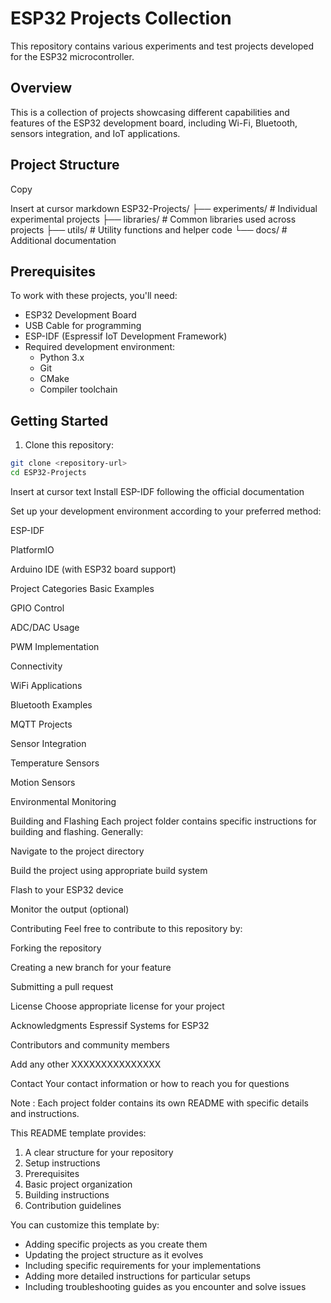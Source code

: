 # ESP32 Projects Collection

This repository contains various experiments and test projects developed for the ESP32 microcontroller. 

## Overview

This is a collection of projects showcasing different capabilities and features of the ESP32 development board, including Wi-Fi, Bluetooth, sensors integration, and IoT applications.

## Project Structure

Copy

Insert at cursor
markdown
ESP32-Projects/
├── experiments/ # Individual experimental projects
├── libraries/ # Common libraries used across projects
├── utils/ # Utility functions and helper code
└── docs/ # Additional documentation


## Prerequisites

To work with these projects, you'll need:

- ESP32 Development Board
- USB Cable for programming
- ESP-IDF (Espressif IoT Development Framework)
- Required development environment:
  - Python 3.x
  - Git
  - CMake
  - Compiler toolchain

## Getting Started

1. Clone this repository:
```bash
git clone <repository-url>
cd ESP32-Projects
```

Insert at cursor
text
Install ESP-IDF following the official documentation

Set up your development environment according to your preferred method:

ESP-IDF

PlatformIO

Arduino IDE (with ESP32 board support)

Project Categories
Basic Examples

GPIO Control

ADC/DAC Usage

PWM Implementation

Connectivity

WiFi Applications

Bluetooth Examples

MQTT Projects

Sensor Integration

Temperature Sensors

Motion Sensors

Environmental Monitoring

Building and Flashing
Each project folder contains specific instructions for building and flashing. Generally:

Navigate to the project directory

Build the project using appropriate build system

Flash to your ESP32 device

Monitor the output (optional)

Contributing
Feel free to contribute to this repository by:

Forking the repository

Creating a new branch for your feature

Submitting a pull request

License
Choose appropriate license for your project

Acknowledgments
Espressif Systems for ESP32

Contributors and community members

Add any other XXXXXXXXXXXXXXX

Contact
Your contact information or how to reach you for questions

Note : Each project folder contains its own README with specific details and instructions.


This README template provides:
1. A clear structure for your repository
2. Setup instructions
3. Prerequisites
4. Basic project organization
5. Building instructions
6. Contribution guidelines

You can customize this template by:
- Adding specific projects as you create them
- Updating the project structure as it evolves
- Including specific requirements for your implementations
- Adding more detailed instructions for particular setups
- Including troubleshooting guides as you encounter and solve issues
